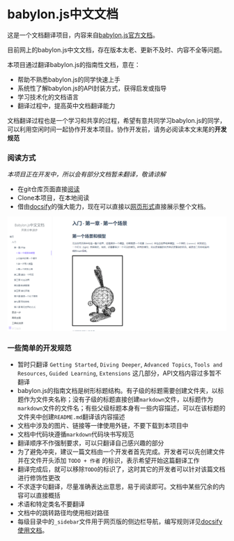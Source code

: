 babylon.js中文文档
=========

这是一个文档翻译项目，内容来自[babylon.js官方文档](https://doc.babylonjs.com/)。

目前网上的babylon.js中文文档，存在版本太老、更新不及时、内容不全等问题。

本项目通过翻译babylon.js的指南性文档，意在：

* 帮助不熟悉babylon.js的同学快速上手
* 系统性了解babylon.js的API封装方式，获得启发或指导
* 学习技术化的文档语言
* 翻译过程中，提高英中文档翻译能力

文档翻译过程也是一个学习和共享的过程，希望有意共同学习babylon.js的同学，可以利用空闲时间一起协作开发本项目。协作开发前，请务必阅读本文末尾的**开发规范**

### 阅读方式

*本项目正在开发中，所以会有部分文档暂未翻译，敬请谅解*

* 在git仓库页面直接[阅读](./babylon.js/README.md)
* Clone本项目，在本地阅读
* 借由[docsify](https://docsify.js.org/)的强大能力，现在可以直接以[网页形式](https://shawn0326.github.io/babylon-doc-cn/)直接展示整个文档。

![](./screenshot.png)
### 一些简单的开发规范

* 暂时只翻译 `Getting Started`, `Diving Deeper`, `Advanced Topics`, `Tools and Resources`, `Guided Learning`, `Extensions` 这几部分，API文档内容过多暂不翻译
* babylon.js的指南文档是树形标题结构。有子级的标题需要创建文件夹，以标题作为文件夹名称；没有子级的标题直接创建`markdown`文件，以标题作为`markdown`文件的文件名；有些父级标题本身有一些内容描述，可以在该标题的文件夹中创建`README.md`翻译该内容描述
* 文档中涉及的图片、链接等一律使用外链，不要下载到本项目中
* 文档中代码块遵循`markdown`代码块书写规范
* 翻译顺序不作强制要求，可以只翻译自己感兴趣的部分
* 为了避免冲突，建议一篇文档由一个开发者首先完成。开发者可以先创建文件并在文件开头添加 `TODO + 作者` 的标识，表示希望开始这篇翻译工作
* 翻译完成后，就可以移除`TODO`的标识了，这时其它的开发者可以针对该篇文档进行修饰性更改
* 不求逐字句翻译，尽量准确表达出意思，易于阅读即可。文档中某些冗余的内容可以直接概括
* 术语和特定类名不要翻译
* 文档中的跳转路径均使用相对路径
* 每级目录中的`_sidebar`文件用于网页版的侧边栏导航，编写规则详见[docsify使用文档](https://docsify.js.org/#/zh-cn/more-pages?id=%e5%ae%9a%e5%88%b6%e4%be%a7%e8%be%b9%e6%a0%8f)。